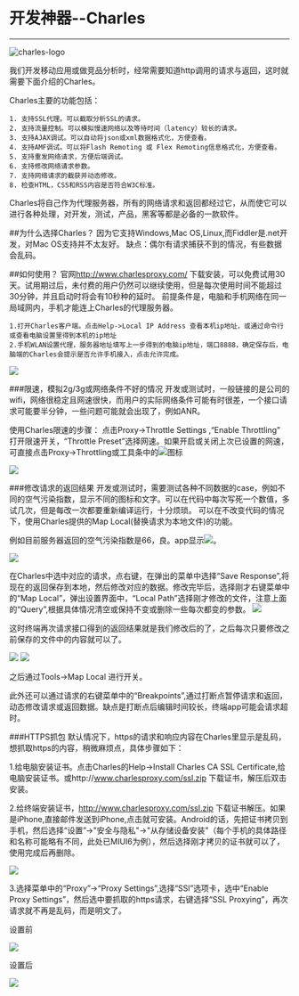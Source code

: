 # 开发神器--Charles

---

![charles-logo](https://raw.githubusercontent.com/skdck/blog/master/images/2014-09-29%E5%BC%80%E5%8F%91%E7%A5%9E%E5%99%A8Charles/charles-logo.png)

我们开发移动应用或做竞品分析时，经常需要知道http调用的请求与返回，这时就需要下面介绍的Charles。  

Charles主要的功能包括：

    1. 支持SSL代理。可以截取分析SSL的请求。
    2. 支持流量控制。可以模拟慢速网络以及等待时间（latency）较长的请求。
    3. 支持AJAX调试。可以自动将json或xml数据格式化，方便查看。
    4. 支持AMF调试。可以将Flash Remoting 或 Flex Remoting信息格式化，方便查看。
    5. 支持重发网络请求，方便后端调试。
    6. 支持修改网络请求参数。
    7. 支持网络请求的截获并动态修改。
    8. 检查HTML，CSS和RSS内容是否符合W3C标准。
    
Charles将自己作为代理服务器，所有的网络请求和返回都经过它，从而使它可以进行各种处理，对开发，测试，产品，黑客等都是必备的一款软件。

##为什么选择Charles？
因为它支持Windows,Mac OS,Linux,而Fiddler是.net开发，对Mac OS支持并不太友好。
缺点：偶尔有请求捕获不到的情况，有些数据会乱码。

##如何使用？
官网<http://www.charlesproxy.com/> 下载安装，可以免费试用30天。试用期过后，未付费的用户仍然可以继续使用，但是每次使用时间不能超过30分钟，并且启动时将会有10秒种的延时。
前提条件是，电脑和手机网络在同一局域网内，手机才能连上Charles的代理服务器。

    1.打开Charles客户端。点击Help->Local IP Address 查看本机ip地址，或通过命令行或查看电脑设置里得到本机的ip地址
    2.手机WLAN设置代理，服务器地址填写上一步得到的电脑ip地址，端口8888，确定保存后，电脑端的Charles会提示是否允许手机接入，点击允许完成。
    
    
![](https://raw.githubusercontent.com/skdck/blog/master/images/2014-09-29%E5%BC%80%E5%8F%91%E7%A5%9E%E5%99%A8Charles/1.jpeg)

###限速，模拟2g/3g或网络条件不好的情况
开发或测试时，一般链接的是公司的wifi，网络很稳定且网速很快，而用户的实际网络条件可能有时很差，一个接口请求可能要半分钟，一些问题可能就会出现了，例如ANR。

使用Charles限速的步骤：
点击Proxy->Throttle Settings ,“Enable Throttling” 打开限速开关，“Throttle Preset”选择网速。如果开启或关闭上次已设置的网速，可直接点击Proxy->Throttling或工具条中的![](https://raw.githubusercontent.com/skdck/blog/master/images/2014-09-29%E5%BC%80%E5%8F%91%E7%A5%9E%E5%99%A8Charles/3.png)图标

![](https://raw.githubusercontent.com/skdck/blog/master/images/2014-09-29%E5%BC%80%E5%8F%91%E7%A5%9E%E5%99%A8Charles/2.png)

###修改请求的返回结果
开发或测试时，需要测试各种不同数据的case，例如不同的空气污染指数，显示不同的图标和文字。可以在代码中每次写死一个数值，多试几次，但是每改一次都要重新编译运行，十分烦琐。
可以在不改变代码的情况下，使用Charles提供的Map Local(替换请求为本地文件)的功能。

例如目前服务器返回的空气污染指数是66，良。app显示![](https://raw.githubusercontent.com/skdck/blog/master/images/2014-09-29%E5%BC%80%E5%8F%91%E7%A5%9E%E5%99%A8Charles/4.png)。

![](https://raw.githubusercontent.com/skdck/blog/master/images/2014-09-29%E5%BC%80%E5%8F%91%E7%A5%9E%E5%99%A8Charles/5.png)

在Charles中选中对应的请求，点右键，在弹出的菜单中选择“Save Response”,将现在的返回保存到本地，然后修改对应的数据。修改完毕后，选择刚才右键菜单中的“Map Local”，弹出设置界面中，“Local Path”选择刚才修改的文件，注意上面的“Query”,根据具体情况清空或保持不变或删除一些每次都变的参数。
![](https://raw.githubusercontent.com/skdck/blog/master/images/2014-09-29%E5%BC%80%E5%8F%91%E7%A5%9E%E5%99%A8Charles/6.png)

这时终端再次请求接口得到的返回结果就是我们修改后的了，之后每次只要修改之前保存的文件中的内容就可以了。

![](https://raw.githubusercontent.com/skdck/blog/master/images/2014-09-29%E5%BC%80%E5%8F%91%E7%A5%9E%E5%99%A8Charles/7.png)
![](https://raw.githubusercontent.com/skdck/blog/master/images/2014-09-29%E5%BC%80%E5%8F%91%E7%A5%9E%E5%99%A8Charles/8.jpeg)

之后通过Tools->Map Local 进行开关。

此外还可以通过请求的右键菜单中的“Breakpoints”,通过打断点暂停请求和返回，动态修改请求或返回数据。缺点是打断点后编辑时间较长，终端app可能会请求超时。

###HTTPS抓包
默认情况下，https的请求和响应内容在Charles里显示是乱码，想抓取https的内容，稍微麻烦点，具体步骤如下：

1.给电脑安装证书。点击Charles的Help->Install Charles CA SSL Certificate,给电脑安装证书。或http://www.charlesproxy.com/ssl.zip 下载证书，解压后双击安装。

2.给终端安装证书，http://www.charlesproxy.com/ssl.zip 下载证书解压。如果是iPhone,直接邮件发送到iPhone,点击就可安装。Android的话，先把证书拷贝到手机，然后选择“设置”->"安全与隐私"->"从存储设备安装"（每个手机的具体路径和名称可能略有不同，此处已MIUI6为例），然后选择刚才拷贝的证书就可以了，使用完成后再删除。

![](https://raw.githubusercontent.com/skdck/blog/master/images/2014-09-29%E5%BC%80%E5%8F%91%E7%A5%9E%E5%99%A8Charles/9.png)

3.选择菜单中的“Proxy”->“Proxy Settings”,选择“SSl”选项卡，选中“Enable Proxy Settings”，然后选中要抓取的https请求，右键选择“SSL Proxying”，再次请求就不再是乱码，而是明文了。

设置前

![](https://raw.githubusercontent.com/skdck/blog/master/images/2014-09-29%E5%BC%80%E5%8F%91%E7%A5%9E%E5%99%A8Charles/10.png)

设置后

![](https://raw.githubusercontent.com/skdck/blog/master/images/2014-09-29%E5%BC%80%E5%8F%91%E7%A5%9E%E5%99%A8Charles/11.png)















